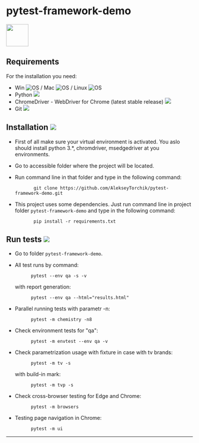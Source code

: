 pytest-framework-demo
===============
<img src="https://docs.pytest.org/en/stable/_static/pytest1.png" width="60">

Requirements
------------

For the installation you need:


- Win ![OS](https://icons.iconarchive.com/icons/kearone/comicons/16/windows-symbol-icon.png)
  / Mac ![OS](https://icons.iconarchive.com/icons/tatice/cristal-intense/16/Apple-multicolor-icon.png)
  / Linux ![OS](https://icons.iconarchive.com/icons/tatice/operating-systems/16/Linux-icon.png)
- Python ![](https://icons.iconarchive.com/icons/cornmanthe3rd/plex/16/Other-python-icon.png)
- ChromeDriver - WebDriver for Chrome (latest stable release) ![](https://icons.iconarchive.com/icons/hopstarter/soft-scraps/16/Window-icon.png)
- Git ![](https://icons.iconarchive.com/icons/papirus-team/papirus-apps/16/git-icon.png)



Installation ![](https://icons.iconarchive.com/icons/hopstarter/soft-scraps/24/Button-Download-icon.png)
------------

* First of all make sure your virtual environment is activated. You aslo should install python 3.*, chromdriver, msedgedriver at you environments.

* Go to accessible folder where the project will be located.

* Run command line in that folder and type in the following command:
  
             git clone https://github.com/AlekseyTorchik/pytest-framework-demo.git

* This project uses some dependencies. Just run command line in project folder `pytest-framework-demo` 
  and type in the following command:
             
             pip install -r requirements.txt
            

Run tests ![](https://secure.webtoolhub.com/static/resources/icons/set46/de215321.png)
------------

* Go to folder `pytest-framework-demo`.


* All test runs by command:

            pytest --env qa -s -v

  with report generation:

            pytest --env qa --html="results.html"

* Parallel running tests with parametr -n:
 
            pytest -m chemistry -n8

* Check environment tests for "qa":

            pytest -m envtest --env qa -v

* Check parametrization usage with fixture in case with tv brands:

            pytest -m tv -s

  with build-in mark:   

            pytest -m tvp -s

* Check cross-browser testing for Edge and Chrome: 

            pytest -m browsers

* Testing page navigation in Chrome:

            pytest -m ui

------------